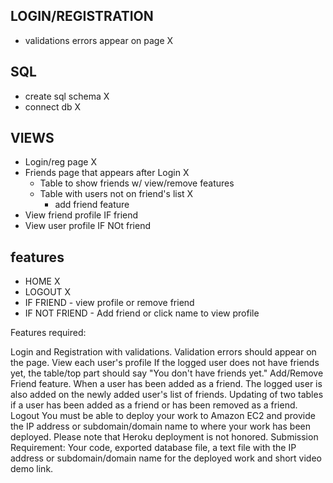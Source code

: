 ## LOGIN/REGISTRATION
  * validations errors appear on page X

## SQL
  * create sql schema X
  * connect db X

## VIEWS
  * Login/reg page X
  * Friends page that appears after Login X
    * Table to show friends w/ view/remove features
    * Table with users not on friend's list X
      * add friend feature
  * View friend profile IF friend
  * View user profile IF NOt friend

## features
  * HOME X
  * LOGOUT X
  * IF FRIEND - view profile or remove friend
  * IF NOT FRIEND - Add friend or click name to view profile




  Features required:

  Login and Registration with validations. Validation errors should appear on the page.
  View each user's profile
  If the logged user does not have friends yet, the table/top part should say "You don't have friends yet."
  Add/Remove Friend feature. When a user has been added as a friend. The logged user is also added on the newly added user's list of friends.
  Updating of two tables if a user has been added as a friend or has been removed as a friend.
  Logout
  You must be able to deploy your work to Amazon EC2 and provide the IP address or subdomain/domain name to where your work has been deployed. Please note that Heroku deployment is not honored.
  Submission Requirement: Your code, exported database file, a text file with the IP address or subdomain/domain name for the deployed work and short video demo link.
